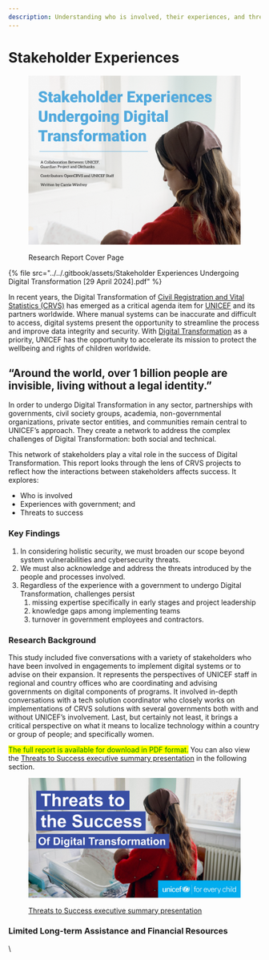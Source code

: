 ```yaml
---
description: Understanding who is involved, their experiences, and threats to success
---
```


# Stakeholder Experiences



<figure><img src="../../.gitbook/assets/Screenshot 2024-06-05 at 8.06.14 AM.png" alt="" width="563"><figcaption><p>Research Report Cover Page</p></figcaption></figure>

{% file src="../../.gitbook/assets/Stakeholder Experiences Undergoing Digital Transformation [29 April 2024].pdf" %}

In recent years, the Digital Transformation of [Civil Registration and Vital Statistics (CRVS)](https://www.who.int/data/data-collection-tools/civil-registration-and-vital-statistics-\(crvs\)) has emerged as a critical agenda item for [UNICEF](https://data.unicef.org/crvs/) and its partners worldwide. Where manual systems can be inaccurate and difficult to access, digital systems present the opportunity to streamline the process and improve data integrity and security. With [Digital Transformation](https://www.unicef.org/eap/what-we-do/digital-transformation) as a priority, UNICEF has the opportunity to accelerate its mission to protect the wellbeing and rights of children worldwide.

## **“Around the world, over 1 billion people are invisible, living without a legal identity.”**

In order to undergo Digital Transformation in any sector, partnerships with governments, civil society groups, academia, non-governmental organizations, private sector entities, and communities remain central to UNICEF’s approach. They create a network to address the complex challenges of Digital Transformation: both social and technical.&#x20;

This network of stakeholders play a vital role in the success of Digital Transformation. This report looks through the lens of CRVS projects to reflect how the interactions between stakeholders affects success. It explores:

* Who is involved
* Experiences with government; and
* Threats to success

### Key Findings

1. In considering holistic security, we must broaden our scope beyond system vulnerabilities and cybersecurity threats.&#x20;
2. We must also acknowledge and address the threats introduced by the people and processes involved.
3. Regardless of the experience with a government to undergo Digital Transformation, challenges persist
   1. missing expertise specifically in early stages and project leadership
   2. knowledge gaps among implementing teams
   3. turnover in government employees and contractors.

### Research Background

This study included five conversations with a variety of stakeholders who have been involved in engagements to implement digital systems or to advise on their expansion. It represents the perspectives of UNICEF staff in regional and country offices who are coordinating and advising governments on digital components of programs. It involved in-depth conversations with a tech solution coordinator who closely works on implementations of CRVS solutions with several governments both with and without UNICEF’s involvement. Last, but certainly not least, it brings a critical perspective on what it means to localize technology within a country or group of people; and specifically women.

<mark style="color:green;">The full report is available for download in PDF format.</mark> You can also view the [Threats to Success executive summary presentation](../threats-to-success.md) in the following section.&#x20;



<figure><img src="../../.gitbook/assets/threatstosuccess-01.jpg" alt=""><figcaption><p><a href="../threats-to-success.md">Threats to Success executive summary presentation</a></p></figcaption></figure>



### Limited Long-term Assistance and Financial Resources

\
